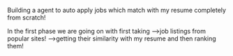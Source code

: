 Building a agent to auto apply jobs which match with my resume completely from scratch!

In the first phase we are going on with 
first taking 
-->job listings from popular sites!
-->getting their similarity with my resume and then ranking them!


